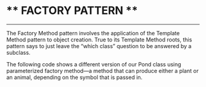 # ** FACTORY PATTERN **
---------------------------------

The Factory Method pattern involves the application of the Template Method
pattern to object creation. True to its Template Method roots, this pattern says to just
leave the “which class” question to be answered by a subclass.

The following code shows a different version of our Pond class using
parameterized factory method—a method that can produce either a plant or an
animal, depending on the symbol that is passed in.